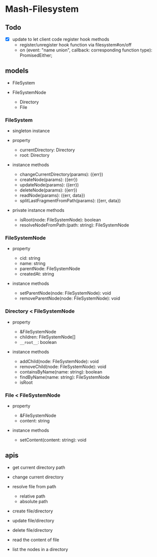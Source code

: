 # Mash-Filesystem

## Todo
- [x] update to let client code register hook methods
  - register/unregister hook function via filesystem#on/off
  - on (event: "name union", callback: corresponding function type): PromisedEither;

## models

- FileSystem

- FileSystemNode
  - Directory
  - File

### FileSystem

- singleton instance

- property
  - currentDirectory: Directory
  - root: Directory

- instance methods
  - changeCurrentDirectory(params): ({err})
  - createNode(params): ({err})
  - updateNode(params): ({err})
  - deleteNode(params): ({err})
  - readNode(params): ({err, data})
  - splitLastFragmentFromPath(params): ({err, data})

- private instance methods
  - isRoot(node: FileSystemNode): boolean
  - resolveNodeFromPath:(path: string): FileSystemNode

### FileSystemNode

- property
  - cid: string
  - name: string
  - parentNode: FileSystemNode
  - createdAt: string

- instance methods
  - setParentNode(node: FileSystemNode): void
  - removeParentNode(node: FileSystemNode): void

### Directory < FileSystemNode

- property
  - &FileSystemNode
  - children: FileSystemNode[]
  - `__root__`: boolean

- instance methods
  - addChild(node: FileSystemNode): void
  - removeChild(node: FileSystemNode): void
  - containsByName(name: string): boolean
  - findByName(name: string): FileSystemNode
  - isRoot

### File < FileSystemNode

- property
  - &FileSystemNode
  - content: string

- instance methods
  - setContent(content: string): void

## apis

- get current directory path

- change current directory

- resolve file from path
  - relative path
  - absolute path

- create file/directory

- update file/directory

- delete file/directory

- read the content of file

- list the nodes in a directory
